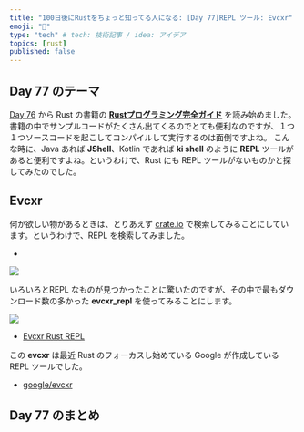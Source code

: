 ```yaml
---
title: "100日後にRustをちょっと知ってる人になる: [Day 77]REPL ツール: Evcxr"
emoji: "🦀"
type: "tech" # tech: 技術記事 / idea: アイデア
topics: [rust]
published: false
---
```

## Day 77 のテーマ

[Day 76](https://zenn.dev/shinyay/articles/hello-rust-day076) から Rust の書籍の **[Rustプログラミング完全ガイド](https://book.impress.co.jp/books/1121101129)** を読み始めました。書籍の中でサンプルコードがたくさん出てくるのでとても便利なのですが、１つ１つソースコードを起こしてコンパイルして実行するのは面倒ですよね。
こんな時に、Java あれば **JShell**、Kotlin であれば **ki shell** のように **REPL** ツールがあると便利ですよね。というわけで、Rust にも REPL ツールがないものかと探してみたのでした。

## Evcxr

何か欲しい物があるときは、とりあえず [crate.io](https://crates.io/) で検索してみることにしています。というわけで、REPL を検索してみました。

- [](https://crates.io/search?q=repl)

![](https://storage.googleapis.com/zenn-user-upload/ddd371ce94f3-20221205.png)

いろいろとREPL なものが見つかったことに驚いたのですが、その中で最もダウンロード数の多かった **evcxr_repl** を使ってみることにします。

![](https://storage.googleapis.com/zenn-user-upload/745412eda96a-20221205.png)

- [Evcxr Rust REPL](https://crates.io/crates/evcxr_repl)

この **evcxr** は最近 Rust のフォーカスし始めている Google が作成している REPL ツールでした。

- [google/evcxr](https://github.com/google/evcxr)

## Day 77 のまとめ
